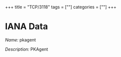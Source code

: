 +++
title = "TCP/3118"
tags = [""]
categories = [""]
+++

# IANA Data

_Name:_ pkagent

_Description:_ PKAgent

